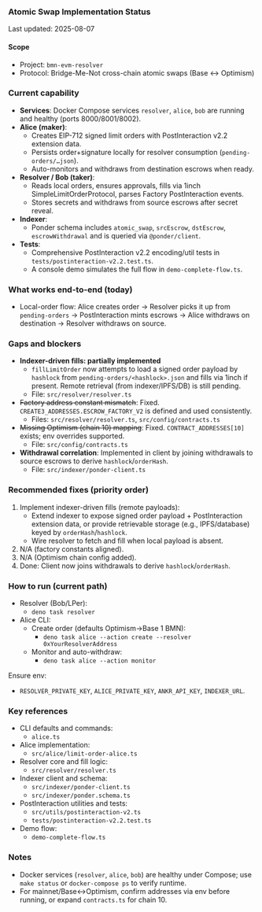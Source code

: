 ### Atomic Swap Implementation Status

Last updated: 2025-08-07

#### Scope
- Project: `bmn-evm-resolver`
- Protocol: Bridge-Me-Not cross-chain atomic swaps (Base ↔ Optimism)

### Current capability
- **Services**: Docker Compose services `resolver`, `alice`, `bob` are running and healthy (ports 8000/8001/8002).
- **Alice (maker)**:
  - Creates EIP-712 signed limit orders with PostInteraction v2.2 extension data.
  - Persists order+signature locally for resolver consumption (`pending-orders/…json`).
  - Auto-monitors and withdraws from destination escrows when ready.
- **Resolver / Bob (taker)**:
  - Reads local orders, ensures approvals, fills via 1inch SimpleLimitOrderProtocol, parses Factory PostInteraction events.
  - Stores secrets and withdraws from source escrows after secret reveal.
- **Indexer**:
  - Ponder schema includes `atomic_swap`, `srcEscrow`, `dstEscrow`, `escrowWithdrawal` and is queried via `@ponder/client`.
- **Tests**:
  - Comprehensive PostInteraction v2.2 encoding/util tests in `tests/postinteraction-v2.2.test.ts`.
  - A console demo simulates the full flow in `demo-complete-flow.ts`.

### What works end-to-end (today)
- Local-order flow: Alice creates order → Resolver picks it up from `pending-orders` → PostInteraction mints escrows → Alice withdraws on destination → Resolver withdraws on source.

### Gaps and blockers
- **Indexer-driven fills: partially implemented**
  - `fillLimitOrder` now attempts to load a signed order payload by `hashlock` from `pending-orders/<hashlock>.json` and fills via 1inch if present. Remote retrieval (from indexer/IPFS/DB) is still pending.
  - File: `src/resolver/resolver.ts`
- ~~Factory address constant mismatch~~: Fixed. `CREATE3_ADDRESSES.ESCROW_FACTORY_V2` is defined and used consistently.
  - Files: `src/resolver/resolver.ts`, `src/config/contracts.ts`
- ~~Missing Optimism (chain 10) mapping~~: Fixed. `CONTRACT_ADDRESSES[10]` exists; env overrides supported.
  - File: `src/config/contracts.ts`
- **Withdrawal correlation**: Implemented in client by joining withdrawals to source escrows to derive `hashlock`/`orderHash`.
  - File: `src/indexer/ponder-client.ts`

### Recommended fixes (priority order)
1. Implement indexer-driven fills (remote payloads):
   - Extend indexer to expose signed order payload + PostInteraction extension data, or provide retrievable storage (e.g., IPFS/database) keyed by `orderHash`/`hashlock`.
   - Wire resolver to fetch and fill when local payload is absent.
2. N/A (factory constants aligned).
3. N/A (Optimism chain config added).
4. Done: Client now joins withdrawals to derive `hashlock`/`orderHash`.

### How to run (current path)
- Resolver (Bob/LPer):
  - `deno task resolver`
- Alice CLI:
  - Create order (defaults Optimism→Base 1 BMN):
    - `deno task alice --action create --resolver 0xYourResolverAddress`
  - Monitor and auto-withdraw:
    - `deno task alice --action monitor`

Ensure env:
- `RESOLVER_PRIVATE_KEY`, `ALICE_PRIVATE_KEY`, `ANKR_API_KEY`, `INDEXER_URL`.

### Key references
- CLI defaults and commands:
  - `alice.ts`
- Alice implementation:
  - `src/alice/limit-order-alice.ts`
- Resolver core and fill logic:
  - `src/resolver/resolver.ts`
- Indexer client and schema:
  - `src/indexer/ponder-client.ts`
  - `src/indexer/ponder.schema.ts`
- PostInteraction utilities and tests:
  - `src/utils/postinteraction-v2.ts`
  - `tests/postinteraction-v2.2.test.ts`
- Demo flow:
  - `demo-complete-flow.ts`

### Notes
- Docker services (`resolver`, `alice`, `bob`) are healthy under Compose; use `make status` or `docker-compose ps` to verify runtime.
- For mainnet/Base↔Optimism, confirm addresses via env before running, or expand `contracts.ts` for chain 10.


